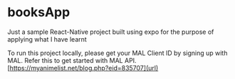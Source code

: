 # booksApp
Just a sample React-Native project built using expo for the purpose of applying what I have learnt

To run this project locally, please get your MAL Client ID by signing up with MAL. Refer this to get started with MAL API. [https://myanimelist.net/blog.php?eid=835707](url) 

